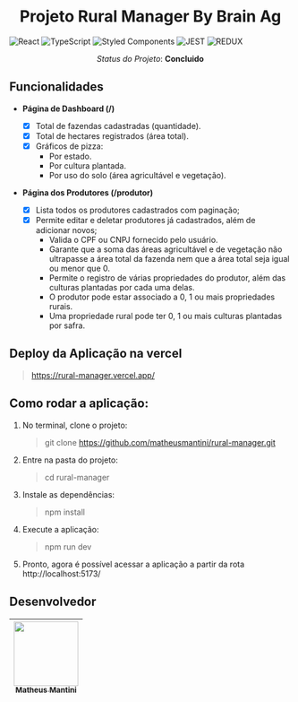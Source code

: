 <h1 align="center"> Projeto Rural Manager By Brain Ag </h1>

![React](https://img.shields.io/badge/react-%2320232a.svg?style=for-the-badge&logo=react&logoColor=%2361DAFB)
![TypeScript](https://shields.io/badge/TypeScript-3178C6?logo=TypeScript&logoColor=FFF&style=flat-square)
![Styled Components](https://img.shields.io/badge/Styled_Components-DB7093?style=for-the-badge&logo=styled-components&logoColor=white)
![JEST](https://img.shields.io/badge/Jest-323330?style=for-the-badge&logo=Jest&logoColor=white)
![REDUX](https://img.shields.io/badge/-Redux-black?style=flat-square&logo=redux)

<p align="center"><i>Status do Projeto</i>: <b>Concluido</b></p> 
    
## Funcionalidades

- **Página de Dashboard (/)**

  - [x] Total de fazendas cadastradas (quantidade).
  - [x] Total de hectares registrados (área total).
  - [x] Gráficos de pizza:
    - Por estado.
    - Por cultura plantada.
    - Por uso do solo (área agricultável e vegetação).

- **Página dos Produtores (/produtor)**

  - [x] Lista todos os produtores cadastrados com paginação;
  - [x] Permite editar e deletar produtores já cadastrados, além de adicionar novos;
    - Valida o CPF ou CNPJ fornecido pelo usuário.
    - Garante que a soma das áreas agricultável e de vegetação não ultrapasse a área total da fazenda nem que a área total seja igual ou menor que 0.
    - Permite o registro de várias propriedades do produtor, além das culturas plantadas por cada uma delas.
    - O produtor pode estar associado a 0, 1 ou mais propriedades rurais.
    - Uma propriedade rural pode ter 0, 1 ou mais culturas plantadas por safra.

## Deploy da Aplicação na vercel

> https://rural-manager.vercel.app/

## Como rodar a aplicação:

1. No terminal, clone o projeto:

   > git clone https://github.com/matheusmantini/rural-manager.git

2. Entre na pasta do projeto:

   > cd rural-manager

3. Instale as dependências:

   > npm install

4. Execute a aplicação:

   > npm run dev

5. Pronto, agora é possível acessar a aplicação a partir da rota http://localhost:5173/

## Desenvolvedor

| [<img src="https://avatars.githubusercontent.com/u/71985890?v=4" width=115 > <br> <sub> Matheus Mantini </sub>](https://www.linkedin.com/in/matheusmantini/) |
| :----------------------------------------------------------------------------------------------------------------------------------------------------------: |

